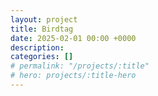 ```yaml
---
layout: project
title: Birdtag
date: 2025-02-01 00:00 +0000
description:
categories: []
# permalink: "/projects/:title"
# hero: projects/:title-hero
---
```


